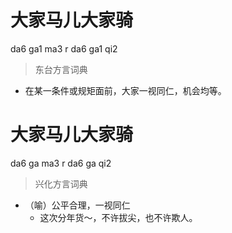 # 大家马儿大家骑
da6 ga1 ma3 r da6 ga1 qi2
> 东台方言词典
- 在某一条件或规矩面前，大家一视同仁，机会均等。

# 大家马儿大家骑
da6 ga ma3 r da6 ga qi2
> 兴化方言词典
- （喻）公平合理，一视同仁
  - 这次分年货～，不许拔尖，也不许欺人。
